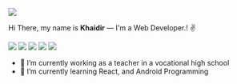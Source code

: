 ![](https://komarev.com/ghpvc/?username=rkhaidir&color=000000&label=Profile+Visit's)
<p align="justify">
Hi There, my name is <strong>Khaidir</strong> — I'm a Web Developer.! ✌️
</p>

![](https://img.shields.io/badge/-PHP-9d03fc?logo=PHP&logoColor=white)
![](https://img.shields.io/badge/-Laravel-fa4347?logo=Laravel&logoColor=white)
![](https://img.shields.io/badge/-Javascript-ffa200?logo=Javascript&logoColor=white)
![](https://img.shields.io/badge/-ReactJS-61DBFB?logo=React&logoColor=white)
![](https://img.shields.io/badge/-NodeJS-05f70d?logo=Node.js&logoColor=white)

<!--
Here are some ideas to get you started:
-->


- 🔭 I’m currently working as a teacher in a vocational high school
- 🌱 I’m currently learning React, and Android Programming
<!--
- 👯 I’m looking to collaborate on ...
- 🤔 I’m looking for help with ...
- 💬 Ask me about ...
- 📫 How to reach me: ...
- 😄 Pronouns: ...
- ⚡ Fun fact: ...
-->
